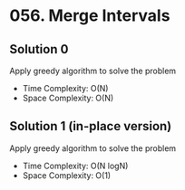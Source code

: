 # 056. Merge Intervals
## Solution 0
Apply greedy algorithm to solve the problem
* Time Complexity: O(N)
* Space Complexity: O(N)

## Solution 1 (in-place version)
Apply greedy algorithm to solve the problem
* Time Complexity: O(N logN)
* Space Complexity: O(1)